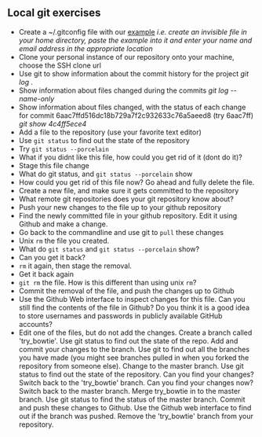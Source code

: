 Local git exercises
-------------------

- Create a ~/.gitconfig file with our [example](https://github.com/rvosa/arangs2016/blob/master/docs/2016-05-09/git/example_gitconfig) _i.e. create an invisible file in your home directory, paste the example into it and enter your name and email address in the appropriate location_
- Clone your personal instance of our repository onto your machine, choose the SSH clone url
- Use git to show information about the commit history for the project _git log ._
- Show information about files changed during the commits _git log --name-only_
- Show information about files changed, with the status of each change for
commit 6aac7ffd516dc18b729a7f2c932633c76a5aeed8 (try 6aac7ff) _git show 4c4ff5ece4_
- Add a file to the repository (use your favorite text editor)
- Use `git status` to find out the state of the repository
- Try `git status --porcelain`
- What if you didnt like this file, how could you get rid of it (dont do it)?
- Stage this file change
- What do git status, and `git status --porcelain` show
- How could you get rid of this file now? Go ahead and fully delete the file.
- Create a new file, and make sure it gets committed to the repository
- What remote git repositories does your git repository know about?
- Push your new changes to the file up to your github repository
- Find the newly committed file in your github repository.  Edit it using
Github and make a change.
- Go back to the commandline and use git to `pull` these changes
- Unix `rm` the file you created.
- What do `git status` and `git status --porcelain` show?
- Can you get it back?
- `rm` it again, then stage the removal.
- Get it back again
- `git rm` the file.  How is this different than using unix `rm`?
- Commit the removal of the file, and push the changes up to Github
- Use the Github Web interface to inspect changes for this file.  Can you
still find the contents of the file in Github?  Do you think it is a
good idea to store usernames and passwords in publicly available GitHub accounts?
- Edit one of the files, but do not add the changes.  Create a branch called 'try_bowtie'.  Use git status to find out the state of the repo.  Add and commit
your changes to the branch.  Use git to find out all the branches you have made (you might see branches pulled in when you forked the repository from someone else).  Change to the master branch.  Use git status to find out the state of the repository.  Can you find your changes?  Switch back to the 'try_bowtie' branch.  Can you find your changes now?  Switch back to the master branch.  Merge try_bowtie in to the master branch.  Use git status to find the status of the master branch. Commit and push these changes to Github.  Use the Github web interface to find out if the branch was pushed. Remove the 'try_bowtie' branch from your repository.
